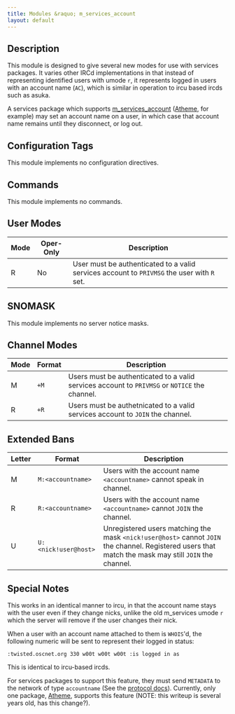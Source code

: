 ```yaml
---
title: Modules &raquo; m_services_account
layout: default
---
```


## Description

This module is designed to give several new modes for use with services packages. It varies other IRCd implementations
in that instead of representing identified users with umode `r`, it represents logged in users with an account 
name (`AC`), which is similar in operation to ircu based ircds such as asuka.

A services package which supports [m_services_account](services_account.md) ([Atheme](atheme.org), for example) may 
set an account name on a user, in which case that account name remains until they disconnect, or log out. 

## Configuration Tags

This module implements no configuration directives.

## Commands

This module implements no commands.

## User Modes

Mode | Oper-Only | Description
---- | --------- | -----------
R | No | User must be authenticated to a valid services account to `PRIVMSG` the user with `R` set.

## SNOMASK

This module implements no server notice masks.

## Channel Modes

Mode | Format | Description
---- | ------ | -----------
M | `+M` | Users must be authenticated to a valid services account to `PRIVMSG` or `NOTICE` the channel.
R | `+R` | Users must be authetnicated to a valid services account to `JOIN` the channel.

## Extended Bans

Letter | Format | Description
------ | ------ | -----------
M | `M:<accountname>` | Users with the account name `<accountname>` cannot speak in channel.
R | `R:<accountname>` | Users with the account name `<accountname>` cannot `JOIN` the channel.
U	| `U:<nick!user@host>` | Unregistered users matching the mask `<nick!user@host>` cannot `JOIN` the channel. Registered users that match the mask may still `JOIN` the channel.

## Special Notes

This works in an identical manner to ircu, in that the account name stays with the user even if they change nicks, 
unlike the old m_services umode `r` which the server will remove if the user changes their nick.

When a user with an account name attached to them is `WHOIS`'d, the following numeric will be sent to represent their 
logged in status:

`:twisted.oscnet.org 330 w00t w00t w00t :is logged in as`

This is identical to ircu-based ircds.

For services packages to support this feature, they must send `METADATA` to the network of type `accountname` (See 
the [protocol docs](PLACEHOLDER)). Currently, only one package, [Atheme](atheme.org), supports this feature (NOTE: 
this writeup is several years old, has this change?).
